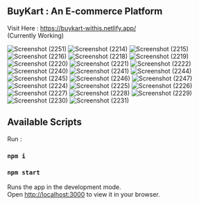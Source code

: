 ## BuyKart : An E-commerce Platform

Visit Here : https://buykart-withjs.netlify.app/
<br/>
(Currently Working)

![Screenshot (2251)](https://user-images.githubusercontent.com/76126067/230479237-b6b22309-1726-4f62-9f1a-ce8a3becbe7c.png)
![Screenshot (2214)](https://user-images.githubusercontent.com/76126067/230479265-db63a32d-581c-493f-adef-ce29e7fa2c2e.png)
![Screenshot (2215)](https://user-images.githubusercontent.com/76126067/230479271-9939e226-4675-4f01-bbca-5fba9b7163c1.png)
![Screenshot (2216)](https://user-images.githubusercontent.com/76126067/230479284-47b718e2-2900-498c-bf5a-348e9e37dd47.png)
![Screenshot (2218)](https://user-images.githubusercontent.com/76126067/230479293-596b7786-74a3-4696-969c-2ac9623d8c1a.png)
![Screenshot (2219)](https://user-images.githubusercontent.com/76126067/230479301-c6ab034f-a222-42cb-ae47-e5aefb1f401f.png)
![Screenshot (2220)](https://user-images.githubusercontent.com/76126067/230479325-491ae15f-bce5-437a-b094-d6628f6f99b8.png)
![Screenshot (2221)](https://user-images.githubusercontent.com/76126067/230479332-4de3946d-a843-474e-ae9a-0cc02a351988.png)
![Screenshot (2222)](https://user-images.githubusercontent.com/76126067/230479340-98e729e2-8aee-4d88-b4c4-3f1cba5d144c.png)
![Screenshot (2240)](https://user-images.githubusercontent.com/76126067/230479386-3c950188-98f2-437d-accf-7bc7bf650fc1.png)
![Screenshot (2241)](https://user-images.githubusercontent.com/76126067/230479406-3bc77504-20b6-484c-94e5-6dad3d93c0e6.png)
![Screenshot (2244)](https://user-images.githubusercontent.com/76126067/230479429-7b271c10-4858-408c-84ae-0d92ff7732dd.png)
![Screenshot (2245)](https://user-images.githubusercontent.com/76126067/230479450-d3211082-c274-43d5-b28f-f190fd0376be.png)
![Screenshot (2246)](https://user-images.githubusercontent.com/76126067/230479459-9d4141c9-e5a8-44a9-a793-e06dbf9c0fc2.png)
![Screenshot (2247)](https://user-images.githubusercontent.com/76126067/230479465-4f720033-2fb3-49c2-8005-8f813fe50096.png)
![Screenshot (2224)](https://user-images.githubusercontent.com/76126067/230479486-fb49e99a-8771-4615-8bdb-7a8fb3911b18.png)
![Screenshot (2225)](https://user-images.githubusercontent.com/76126067/230479562-665dedfe-71dc-4ff2-aa1c-9ff2c256244c.png)
![Screenshot (2226)](https://user-images.githubusercontent.com/76126067/230479568-e5566633-9a6c-4874-a25a-fb37936dfe3b.png)
![Screenshot (2227)](https://user-images.githubusercontent.com/76126067/230479576-757b2da0-7323-43ff-b628-3cbdcea71640.png)
![Screenshot (2228)](https://user-images.githubusercontent.com/76126067/230479590-ebac118a-7bab-4922-8763-2eaf8dd55709.png)
![Screenshot (2229)](https://user-images.githubusercontent.com/76126067/230479601-eea9a23d-d674-4517-b79a-73404ff9c459.png)
![Screenshot (2230)](https://user-images.githubusercontent.com/76126067/230479605-9e904922-2bd6-4127-b8ea-381d1adc4dc7.png)
![Screenshot (2231)](https://user-images.githubusercontent.com/76126067/230479610-a2c8087b-aff8-4377-8fe3-7bec6ee7c87b.png)


## Available Scripts
Run : 
### `npm i`
### `npm start`

Runs the app in the development mode.\
Open [http://localhost:3000](http://localhost:3000) to view it in your browser.

